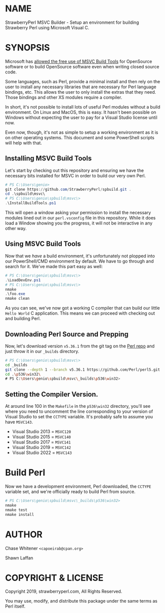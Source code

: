 # NAME

StrawberryPerl MSVC Builder - Setup an environment for building Strawberry Perl using Microsoft Visual C.

# SYNOPSIS

Microsoft has [allowed the free use of MSVC Build Tools](https://developercommunity.visualstudio.com/t/CC-compiler-and-linker-free-CLI-only/10042178) for OpenSource software or to build OpenSource software even when writing closed source code.

Some languages, such as Perl, provide a minimal install and then rely on the user to install any necessary libraries that are necessary for Perl language bindings, etc. This allows the user to only install the extras that they need. Those bindings and other XS modules require a compiler.

In short, it's not possible to install lots of useful Perl modules without a build environment. On Linux and MacOS, this is easy. It hasn't been possible on Windows without expecting the user to pay for a Visual Studio license until now.

Even now, though, it's not as simple to setup a working environment as it is on other operating systems. This document and some PowerShell scripts will help with that.

## Installing MSVC Build Tools

Let's start by checking out this repository and ensuring we have the necessary bits installed for MSVC in order to build our very own Perl.

```PowerShell
# PS C:\Users\genio>
git clone https://github.com/StrawberryPerl/spbuild.git .
cd .\spbuild\msvc\
# PS C:\Users\genio\spbuild\msvc\>
.\InstallBuildTools.ps1
```

This will open a window asking your permission to install the necessary modules lined out in our `perl.vsconfig` file in this repository. While it does load a Window showing you the progress, it will not be interactive in any other way.

## Using MSVC Build Tools

Now that we _have_ a build environment, it's unfortunately not plopped into our PowerShell/CMD environment by default. We have to go through and search for it. We've made this part easy as well:

```PowerShell
# PS C:\Users\genio\spbuild\msvc\>
.\LoadDevEnv.ps1
# PS C:\Users\genio\spbuild\msvc\>
nmake
.\foo.exe
nmake clean
```

As you can see, we've now got a working C compiler that can build our little `Hello World` C application. This means we can proceed with checking out and building Perl.

## Downloading Perl Source and Prepping

Now, let's download version `v5.36.1` from the git tag on the [Perl repo](https://github.com/Perl/perl5) and just throw it in our `_builds` directory.


```bash
# PS C:\Users\genio\spbuild\msvc\>
cd _builds
git clone --depth 1 --branch v5.36.1 https://github.com/Perl/perl5.git p536
cd .\p536\win32\
# PS C:\Users\genio\spbuild\msvc\_builds\p536\win32>
```

## Setting the Compiler Version.

At around line 100 in the `Makefile` in the `p536\win32` directory, you'll see where you need to uncomment the line corresponding to your version of Visual Studio to set the `CCTYPE` variable. It's probably safe to assume you have `MSVC143`.

* Visual Studio 2013 = `MSVC120`
* Visual Studio 2015 = `MSVC140`
* Visual Studio 2017 = `MSVC141`
* Visual Studio 2019 = `MSVC142`
* Visual Studio 2022 = `MSVC143`

# Build Perl

Now we have a development environment, Perl downloaded, the `CCTYPE` variable set, and we're officially ready to build Perl from source.

```bash
# PS C:\Users\genio\spbuild\msvc\_builds\p536\win32>
nmake
nmake test
nmake install
```

# AUTHOR

Chase Whitener `<capoeirab@cpan.org>`

Shawn Laffan

# COPYRIGHT & LICENSE

Copyright 2019, strawberryperl.com, All Rights Reserved.

You may use, modify, and distribute this package under the
same terms as Perl itself.

